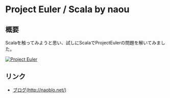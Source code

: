 Project Euler / Scala by naou
==============================

## 概要

Scalaを触ってみようと思い、試しにScalaでProjectEulerの問題を解いてみました。

[![Project Euler](https://projecteuler.net/profile/naou.png)](https://projecteuler.net/)

## リンク

* [ブログ(http://naoblo.net/)](http://naoblo.net/)
